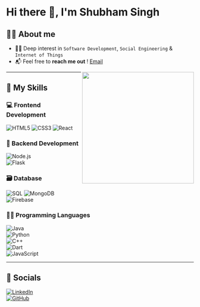 # Hi there 👋, I'm Shubham Singh

## 🧑‍💻 About me

- 👨‍💻 Deep interest in `Software Development`, `Social Engineering` & `Internet of Things`
- 📬 Feel free to **reach me out** ! [Email](mailto:iamshubhamsingh26@gmail.com)

<img align="right" src="https://cdn.dribbble.com/users/1059583/screenshots/4171367/coding-freak.gif" width="300"/>

---

## 🧠 My Skills

### 💻 Frontend Development  
![HTML5](https://img.shields.io/badge/HTML5-E34F26?logo=html5&logoColor=white&style=for-the-badge) 
![CSS3](https://img.shields.io/badge/CSS3-1572B6?logo=css3&logoColor=white&style=for-the-badge)
![React](https://img.shields.io/badge/React-20232A?logo=react&logoColor=61DAFB&style=for-the-badge)

### 🔧 Backend Development  
![Node.js](https://img.shields.io/badge/Node.js-339933?logo=node.js&logoColor=white)  
![Flask](https://img.shields.io/badge/Flask-000000?logo=flask&logoColor=white)  

### 🗃️ Database  
![SQL](https://img.shields.io/badge/SQL-4479A1?logo=mysql&logoColor=white&style=for-the-badge)
![MongoDB](https://img.shields.io/badge/MongoDB-47A248?logo=mongodb&logoColor=white)  
![Firebase](https://img.shields.io/badge/Firebase-FFCA28?logo=firebase&logoColor=black)  

### 🧑‍💻 Programming Languages  
![Java](https://img.shields.io/badge/Java-007396?logo=java&logoColor=white)  
![Python](https://img.shields.io/badge/Python-3776AB?logo=python&logoColor=white)  
![C++](https://img.shields.io/badge/C++-00599C?logo=c%2B%2B&logoColor=white)  
![Dart](https://img.shields.io/badge/Dart-0175C2?logo=dart&logoColor=white)  
![JavaScript](https://img.shields.io/badge/JavaScript-F7DF1E?logo=javascript&logoColor=black)  

---

## 📱 Socials  
<!-- Add your links -->
[![LinkedIn](https://img.shields.io/badge/LinkedIn-0077B5?logo=linkedin&logoColor=white)](https://linkedin.com/in/your-username)  
[![GitHub](https://img.shields.io/badge/GitHub-100000?logo=github&logoColor=white)](https://github.com/your-username)
